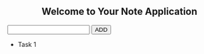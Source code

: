 <!DOCTYPE html>
<html lang="en">
<head>
    <meta charset="UTF-8">
    <meta name="viewport" content="width=device-width, initial-scale=1.0">
    <meta http-equiv="X-UA-Compatible" content="ie=edge">
    <title>Document</title>
    <script src="jquery.js"></script>
    <script src="todolist.js"></script>
    <link rel="stylesheet" href="style.css">
    <link rel="stylesheet" href="https://stackpath.bootstrapcdn.com/bootstrap/4.5.0/css/bootstrap.min.css" >
<script src="https://cdn.jsdelivr.net/npm/popper.js@1.16.0/dist/umd/popper.min.js" ></script>
<script src="https://stackpath.bootstrapcdn.com/bootstrap/4.5.0/js/bootstrap.min.js"></script>
</head>
<body>
  <div class="container todohead">
       <h2 align=center >Welcome to Your Note Application</h2>
  </div> 
 <div class="container" >
  <div id="todobox" class="shadow p-3 mb-5 bg-white rounded"> 
   <div class="col-lg-12" > 
    <input type="text" class="todo" id="newtodo">
    <button class="btn btn-outline-dark" id="addtodo">ADD</button>
    <ul id="todolist">
        <li>Task 1</li>
    </ul>  
   </div>  
  </div> 
  </div>  
</body>
</html>
